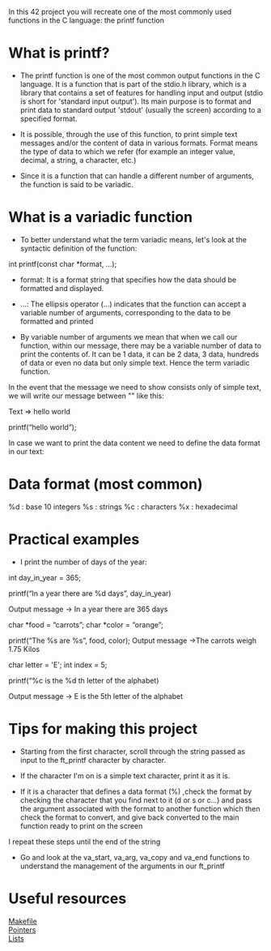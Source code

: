 In this 42 project you will recreate one of the most commonly used functions in the C language: the printf function

<h1 align="left">What is printf?</h1>

- The printf function is one of the most common output functions in the C language. It is a function that is part of the stdio.h library, 
which is a library that contains a set of features for handling input and output (stdio is short for 'standard input output'). 
Its main purpose is to format and print data to standard output 'stdout' (usually the screen) according to a specified format.

- It is possible, through the use of this function, to print simple text messages and/or the content of data in various formats.
Format means the type of data to which we refer (for example an integer value, decimal, a string, a character, etc.)

- Since it is a function that can handle a different number of arguments, the function is said to be variadic.


<h1>What is a variadic function</h1>

- To better understand what the term variadic means, let's look at the syntactic definition of the function:

int printf(const char *format, ...);

- format: It is a format string that specifies how the data should be formatted and displayed.
- ...: The ellipsis operator (...) indicates that the function can accept a variable number of arguments, corresponding to the data to be formatted and printed

- By variable number of arguments we mean that when we call our function, within our message, there may be a variable number of data to print the contents of.
It can be 1 data, it can be 2 data, 3 data, hundreds of data or even no data but only simple text.
Hence the term variadic function.

In the event that the message we need to show consists only of simple text, we will write our message between "" like this:

Text => hello world

printf(“hello world”);

In case we want to print the data content we need to define the data format in our text:


<h1>Data format (most common)</h1>

%d : base 10 integers
%s : strings
%c : characters
%x : hexadecimal


<h1>Practical examples</h1>

- I print the number of days of the year:

int day_in_year = 365;

printf(“In a year there are %d days”, day_in_year)

Output message -> In a year there are 365 days


char *food = “carrots”;
char *color = “orange”;

printf(“The %s are %s”, food, color);
Output message ->The carrots weigh 1.75 Kilos


char letter = 'E';
int index = 5;


printf(“%c is the %d th letter of the alphabet)

Output message -> E is the 5th letter of the alphabet


<h1>Tips for making this project</h1>

- Starting from the first character, scroll through the string passed as input to the ft_printf character by character.
 
- If the character I'm on is a simple text character, print it as it is.

- If it is a character that defines a data format (%) ,check the format by checking the character that you find next to it (d or s or c...) and pass the argument
  associated with the format to another function which then check the format to convert, and give back converted to the main function ready to print on the screen

I repeat these steps until the end of the string

- Go and look at the va_start, va_arg, va_copy and va_end functions to understand the management of the arguments in our ft_printf



<h1>Useful resources</h1>

<a href="https://www.youtube.com/watch?v=GExnnTaBELk">Makefile</a><br>
<a href="https://www.youtube.com/watch?v=zuegQmMdy8M">Pointers</a><br>
<a href="https://www.youtube.com/watch?v=uBZHMkpsTfg&list=PLfqABt5AS4FmXeWuuNDS3XGENJO1VYGxl">Lists</a>
